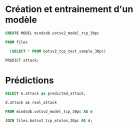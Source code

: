 

# Création et entrainement d'un modèle

```SQL
CREATE MODEL mindsdb.votsv2_model_tcp_30pc

FROM files

  (SELECT * FROM botsv2_tcp_test_sample_30pc)

PREDICT attack;
```

# Prédictions
```sql
SELECT m.attack as predicted_attack,

d.attack as real_attack

FROM mindsdb.votsv2_model_tcp_30pc AS m

JOIN files.botsv2_tcp_etalon_20pc AS d;
```

